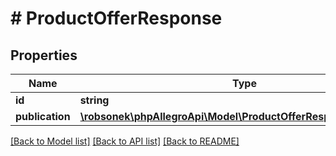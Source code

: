 # # ProductOfferResponse

## Properties

Name | Type | Description | Notes
------------ | ------------- | ------------- | -------------
**id** | **string** | Product id. | [optional]
**publication** | [**\robsonek\phpAllegroApi\Model\ProductOfferResponsePublication**](ProductOfferResponsePublication.md) |  | [optional]

[[Back to Model list]](../../README.md#models) [[Back to API list]](../../README.md#endpoints) [[Back to README]](../../README.md)
